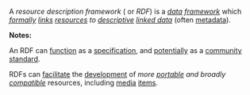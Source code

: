 A *resource description framework* ( or *RDF*) is a *[data](https://github.com/gcassel/Modular-Organization-Terminology/blob/master/terms/data.md) [framework](https://github.com/gcassel/Modular-Organization-Terminology/blob/master/compound-terms/framework.md)* which *[formally](https://github.com/gcassel/Modular-Organization-Terminology/blob/master/terms/form.md) [links](https://github.com/gcassel/Modular-Organization-Terminology/blob/master/terms/link.md) [resources](https://github.com/gcassel/Modular-Organization-Terminology/blob/master/terms/resource.md) to [descriptive](https://github.com/gcassel/Modular-Organization-Terminology/blob/master/terms/describe.md)  [linked data](https://github.com/gcassel/Modular-Organization-Terminology/blob/master/compound-terms/linked-data.md)* (often [metadata](https://github.com/gcassel/Modular-Organization-Terminology/blob/master/compound-terms/metadata.md)).

**Notes:**  

An RDF can [function](https://github.com/gcassel/Modular-Organization-Terminology/blob/master/terms/function.md) as a [specification](https://github.com/gcassel/Modular-Organization-Terminology/blob/master/terms/specification.md), and [potentially](https://github.com/gcassel/Modular-Organization-Terminology/blob/master/terms/potential.md) as a [community](https://github.com/gcassel/Modular-Organization-Terminology/blob/master/terms/community.md) [standard](https://github.com/gcassel/Modular-Organization-Terminology/blob/master/terms/standard.md).

RDFs can [facilitate](https://github.com/gcassel/Modular-Organization-Terminology/blob/master/terms/facilitate.md) the [development](https://github.com/gcassel/Modular-Organization-Terminology/blob/master/terms/develop.md) of *more [portable](https://github.com/gcassel/Modular-Organization-Terminology/blob/master/terms/portable.md) and broadly [compatible](https://github.com/gcassel/Modular-Organization-Terminology/blob/master/terms/compatible.md)* resources, including [media](https://github.com/gcassel/Modular-Organization-Terminology/blob/master/terms/media.md) [items](https://github.com/gcassel/Modular-Organization-Terminology/blob/master/terms/item.md).


